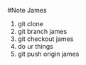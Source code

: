 #Note James

1. git clone
2. git branch james
3. git checkout james
4. do ur things
5. git push origin james
